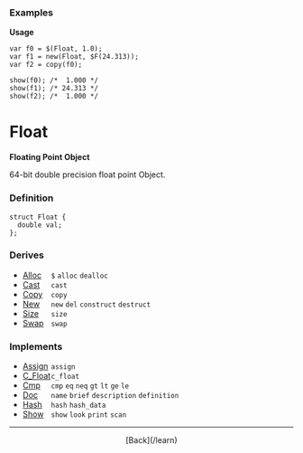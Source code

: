   <div class="row">
  <div class="col-xs-6 col-md-6">

### Examples

__Usage__

    var f0 = $(Float, 1.0);
    var f1 = new(Float, $F(24.313));
    var f2 = copy(f0);
    
    show(f0); /*  1.000 */
    show(f1); /* 24.313 */
    show(f2); /*  1.000 */
    



  </div>
  <div class="col-xs-6 col-md-6">

# Float
__Floating Point Object__

64-bit double precision float point Object.

### Definition

    struct Float {
      double val;
    };
    

### Derives

* <span style="width:50px; float:left;">[Alloc](/learn/alloc)</span>`$` `alloc` `dealloc` 
* <span style="width:50px; float:left;">[Cast](/learn/cast)</span>`cast` 
* <span style="width:50px; float:left;">[Copy](/learn/copy)</span>`copy` 
* <span style="width:50px; float:left;">[New](/learn/new)</span>`new` `del` `construct` `destruct` 
* <span style="width:50px; float:left;">[Size](/learn/size)</span>`size` 
* <span style="width:50px; float:left;">[Swap](/learn/swap)</span>`swap` 
### Implements

* <span style="width:50px; float:left;">[Assign](/learn/assign)</span>`assign` 
* <span style="width:50px; float:left;">[C_Float](/learn/c_float)</span>`c_float` 
* <span style="width:50px; float:left;">[Cmp](/learn/cmp)</span>`cmp` `eq` `neq` `gt` `lt` `ge` `le` 
* <span style="width:50px; float:left;">[Doc](/learn/doc)</span>`name` `brief` `description` `definition` 
* <span style="width:50px; float:left;">[Hash](/learn/hash)</span>`hash` `hash_data` 
* <span style="width:50px; float:left;">[Show](/learn/show)</span>`show` `look` `print` `scan` 

* * *

  <p style="text-align:center;">
[Back](/learn)
  </p>

  </div>
  </div>
